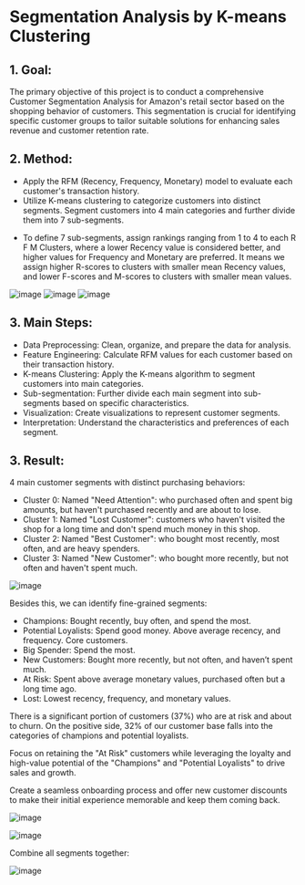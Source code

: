 # Segmentation Analysis by K-means Clustering
## 1. Goal:
The primary objective of this project is to conduct a comprehensive Customer Segmentation Analysis for Amazon's retail sector based on the shopping behavior of customers. This segmentation is crucial for identifying specific customer groups to tailor suitable solutions for enhancing sales revenue and customer retention rate.

## 2. Method:
- Apply the RFM (Recency, Frequency, Monetary) model to evaluate each customer's transaction history.
- Utilize K-means clustering to categorize customers into distinct segments. Segment customers into 4 main categories and further divide them into 7 sub-segments.
 + To define 7 sub-segments, assign rankings ranging from 1 to 4 to each R F M Clusters, where a lower Recency value is considered better, and higher values for Frequency and Monetary are preferred. It means we assign higher R-scores to clusters with smaller mean Recency values, and lower F-scores and M-scores to clusters with smaller mean values.
   
![image](https://github.com/hynhuynh/Segmentation-Analysis-by-K-means-Clustering/assets/74954965/5ed90893-bb0c-4169-9d99-a1ffa324e98e)
![image](https://github.com/hynhuynh/Segmentation-Analysis-by-K-means-Clustering/assets/74954965/d2292fec-5ddc-4fec-8bfa-b027616bcc8d)
![image](https://github.com/hynhuynh/Segmentation-Analysis-by-K-means-Clustering/assets/74954965/505205c7-4738-479c-832d-2a79ba64a1b9)

## 3. Main Steps:
- Data Preprocessing: Clean, organize, and prepare the data for analysis.
- Feature Engineering: Calculate RFM values for each customer based on their transaction history.
- K-means Clustering: Apply the K-means algorithm to segment customers into main categories.
- Sub-segmentation: Further divide each main segment into sub-segments based on specific characteristics.
- Visualization: Create visualizations to represent customer segments.
- Interpretation: Understand the characteristics and preferences of each segment.
  
## 3. Result:
4 main customer segments with distinct purchasing behaviors:
 - Cluster 0: Named "Need Attention": who purchased often and spent big amounts, but haven't purchased recently and are about to lose.
 - Cluster 1: Named "Lost Customer": customers who haven't visited the shop for a long time and don't spend much money in this shop.
 - Cluster 2: Named "Best Customer": who bought most recently, most often, and are heavy spenders.
 - Cluster 3: Named "New Customer": who bought more recently, but not often and haven't spent much.

![image](https://github.com/hynhuynh/Segmentation-Analysis-by-K-means-Clustering/assets/74954965/cef9dbae-2007-45b6-bfb8-5dd745c124ba)

Besides this, we can identify fine-grained segments:
 - Champions: Bought recently, buy often, and spend the most.
 - Potential Loyalists: Spend good money. Above average recency, and frequency. Core customers.
 - Big Spender: Spend the most.
 - New Customers: Bought more recently, but not often, and haven’t spent much.
 - At Risk: Spent above average monetary values, purchased often but a long time ago.
 - Lost: Lowest recency, frequency, and monetary values.
   
There is a significant portion of customers (37%) who are at risk and about to churn. On the positive side, 32% of our customer base falls into the categories of champions and potential loyalists.

Focus on retaining the "At Risk" customers while leveraging the loyalty and high-value potential of the "Champions" and "Potential Loyalists" to drive sales and growth.

Create a seamless onboarding process and offer new customer discounts to make their initial experience memorable and keep them coming back.

![image](https://github.com/hynhuynh/Segmentation-Analysis-by-K-means-Clustering/assets/74954965/49f07206-8836-4fa5-b82a-4e789ffcf60e)

![image](https://github.com/hynhuynh/Segmentation-Analysis-by-K-means-Clustering/assets/74954965/90710c53-7d6f-4cff-9b6e-71f6292cd52d)

Combine all segments together:

![image](https://github.com/hynhuynh/Segmentation-Analysis-by-K-means-Clustering/assets/74954965/9980f303-efe5-401f-b29c-a766dc1f35f1)
